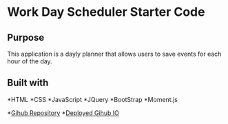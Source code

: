 # Work Day Scheduler Starter Code


## Purpose
This application is a dayly planner that allows users to save events for each hour of the day.

## Built with 
*HTML
*CSS
*JavaScript
*JQuery
*BootStrap
*Moment.js

*[Gihub Repository](https://github.com/aidyel/work-day-scheduler)
*[Deployed Gihub IO](https://aidyel.github.io/work-day-scheduler/)
